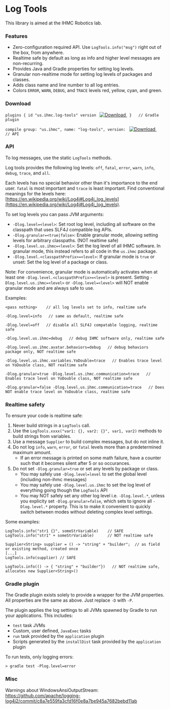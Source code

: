 # Log Tools

This library is aimed at the IHMC Robotics lab.

### Features

- Zero-configuration required API. Use `LogTools.info("msg")` right out of the box, from anywhere.
- Realtime safe by default as long as info and higher level messages are non-recurring.
- Provides Java and Gradle properties for setting log levels.
- Granular non-realtime mode for setting log levels of packages and classes.
- Adds class name and line number to all log entries.
- Colors `ERROR`, `WARN`, `DEBUG`, and `TRACE` levels red, yellow, cyan, and green.

### Download

`plugins { id "us.ihmc.log-tools" version `
[ ![Download](https://api.bintray.com/packages/ihmcrobotics/maven-release/log-tools/images/download.svg) ](https://bintray.com/ihmcrobotics/maven-release/log-tools/_latestVersion)
` }   // Gradle plugin`


`compile group: "us.ihmc", name: "log-tools", version: `
[ ![Download](https://api.bintray.com/packages/ihmcrobotics/maven-release/log-tools/images/download.svg) ](https://bintray.com/ihmcrobotics/maven-release/log-tools/_latestVersion)`   // API`

### API

To log messages, use the static `LogTools` methods.

Log tools provides the following log levels: `off`, `fatal`, `error`, `warn`, `info`, `debug`, `trace`, and `all`.

Each levels has no special behavior other than it's importance to the end user.
`fatal` is most important and `trace` is least important. Find conventional
meanings for the levels here: [https://en.wikipedia.org/wiki/Log4j#Log4j_log_levels](https://en.wikipedia.org/wiki/Log4j#Log4j_log_levels).

To set log levels you can pass JVM arguments:
- `-Dlog.level=<level>`: Set root log level, including all software on the classpath that uses SLF4J compatible log APIs.
- `-Dlog.granular=<true|false>`: Enable granular mode, allowing setting levels for arbitrary classpaths. (NOT realtime safe)
- `-Dlog.level.us.ihmc=<level>`: Set the log level of all IHMC software. In granular mode, this instead refers to all code in the `us.ihmc` package.
- `-Dlog.level.<classpathPrefix>=<level>`: If granular mode is `true` or unset: Set the log level of a package or class.

Note: For convenience, granular mode is automatically activates when at least one `-Dlog.level.<classpathPrefix>=<level>` is present. Setting `-Dlog.level.us.ihmc=<level>` or `-Dlog.level=<level>` will NOT enable granular mode and are always safe to use.
  
Examples:

```
<pass nothing>    // all log levels set to info, realtime safe

-Dlog.level=info   // same as default, realtime safe

-Dlog.level=off   // disable all SLF4J compatable logging, realtime safe

-Dlog.level.us.ihmc=debug   // debug IHMC software only, realtime safe

-Dlog.level.us.ihmc.avatar.behaviors=debug   // debug behaviors package only, NOT realtime safe

-Dlog.level.us.ihmc.variables.YoDouble=trace   // Enables trace level on YoDouble class, NOT realtime safe

-Dlog.granular=true -Dlog.level.us.ihmc.communication=trace   // Enables trace level on YoDouble class, NOT realtime safe

-Dlog.granular=false -Dlog.level.us.ihmc.communication=trace   // Does NOT enable trace level on YoDouble class, realtime safe

```

### Realtime safety

To ensure your code is realtime safe:

1. Never build strings in a `LogTools` call.
2. Use the `LogTools.xxxx("var1: {}, var2: {}", var1, var2)` methods to build strings from variables.
3. Use a message `Supplier` to build complex messages, but do not inline it.
4. Do not log `info`, `warn`, `error`, or `fatal` levels more than a predetermined maximum amount.
    - If an error message is printed on some math failure, have a counter such that it becomes silent after 5 or so occurances.
5. Do not set `-Dlog.granular=true` or set any levels by package or class.
    - You may safely use `-Dlog.level=level` to set the global level (including non-ihmc messages)
    - You may safely use `-Dlog.level.us.ihmc` to set the log level of everything going though the `LogTools` API
    - You may NOT safely set any other log level i.e. `-Dlog.level.*`, unless you explicity set `-Dlog.granular=false`, which sets to ignore all `-Dlog.level.*` property. This is to make it convenient to quickly switch between modes without deleting complex level settings.

Some examples:

```
LogTools.info("str1 {}", someStrVariable)    // SAFE
LogTools.info("str1" + someStrVariable)      // NOT realtime safe

Supplier<String> supplier = () -> "string" + "builder";  // as field or existing method, created once
[...]
LogTools.info(supplier) // SAFE

LogTools.info(() -> { "string" + "builder"})   // NOT realtime safe, allocates new Supplier<String>()
```

### Gradle plugin

The Gradle plugin exists solely to provide a wrapper for the JVM properties. All properties are the same
as above. Just replace `-D` with `-P`.

The plugin applies the log settings to all JVMs spawned by Gradle to run your applications. This includes:
- `test` task JVMs
- Custom, user defined, `JavaExec` tasks
- `run` task provided by the `application` plugin
- Scripts generated by the `installDist` task provided by the `application` plugin

To run tests, only logging errors:

```
> gradle test -Plog.level=error
```

### Misc

Warnings about WindowsAnsiOutputStream: https://github.com/apache/logging-log4j2/commit/c8a7e559fa3cfd16f0e8a7be945a7682bebd11ab
